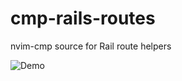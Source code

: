 # cmp-rails-routes

nvim-cmp source for Rail route helpers

![Demo](https://i.imgur.com/S5724lR.gif)
